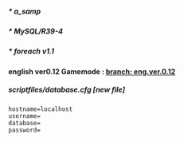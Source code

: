 ##### * a_samp
##### * MySQL/R39-4
##### * foreach v1.1

#### english ver0.12 Gamemode : [branch: eng.ver.0.12](https://github.com/u4bi/samp-war-korea.GangWar-DM-mode/tree/eng.ver.0.12) 
##### scriptfiles/database.cfg [new file]
    hostname=localhost
    username=
    database=
    password=
